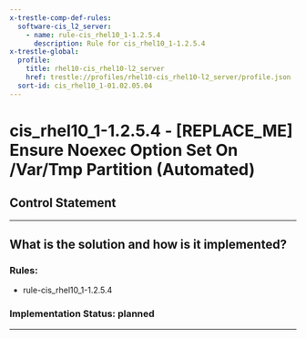 ```yaml
---
x-trestle-comp-def-rules:
  software-cis_l2_server:
    - name: rule-cis_rhel10_1-1.2.5.4
      description: Rule for cis_rhel10_1-1.2.5.4
x-trestle-global:
  profile:
    title: rhel10-cis_rhel10-l2_server
    href: trestle://profiles/rhel10-cis_rhel10-l2_server/profile.json
  sort-id: cis_rhel10_1-01.02.05.04
---
```


# cis_rhel10_1-1.2.5.4 - \[REPLACE_ME\] Ensure Noexec Option Set On /Var/Tmp Partition (Automated)

## Control Statement

______________________________________________________________________

## What is the solution and how is it implemented?

<!-- For implementation status enter one of: implemented, partial, planned, alternative, not-applicable -->

<!-- Note that the list of rules under ### Rules: is read-only and changes will not be captured after assembly to JSON -->

<!-- Add control implementation description here for control: cis_rhel10_1-1.2.5.4 -->

### Rules:

  - rule-cis_rhel10_1-1.2.5.4

### Implementation Status: planned

______________________________________________________________________
